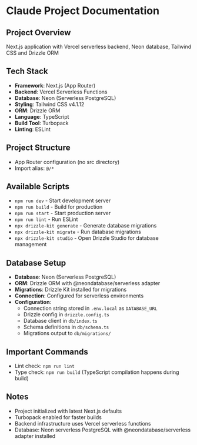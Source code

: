 # Claude Project Documentation

## Project Overview
Next.js application with Vercel serverless backend, Neon database, Tailwind CSS and Drizzle ORM

## Tech Stack
- **Framework**: Next.js (App Router)
- **Backend**: Vercel Serverless Functions
- **Database**: Neon (Serverless PostgreSQL)
- **Styling**: Tailwind CSS v4.1.12
- **ORM**: Drizzle ORM
- **Language**: TypeScript
- **Build Tool**: Turbopack
- **Linting**: ESLint

## Project Structure
- App Router configuration (no src directory)
- Import alias: `@/*`

## Available Scripts
- `npm run dev` - Start development server
- `npm run build` - Build for production
- `npm run start` - Start production server
- `npm run lint` - Run ESLint
- `npx drizzle-kit generate` - Generate database migrations
- `npx drizzle-kit migrate` - Run database migrations
- `npx drizzle-kit studio` - Open Drizzle Studio for database management

## Database Setup
- **Database**: Neon (Serverless PostgreSQL)
- **ORM**: Drizzle ORM with @neondatabase/serverless adapter
- **Migrations**: Drizzle Kit installed for migrations
- **Connection**: Configured for serverless environments
- **Configuration**: 
  - Connection string stored in `.env.local` as `DATABASE_URL`
  - Drizzle config in `drizzle.config.ts`
  - Database client in `db/index.ts`
  - Schema definitions in `db/schema.ts`
  - Migrations output to `db/migrations/`

## Important Commands
- Lint check: `npm run lint`
- Type check: `npm run build` (TypeScript compilation happens during build)

## Notes
- Project initialized with latest Next.js defaults
- Turbopack enabled for faster builds
- Backend infrastructure uses Vercel serverless functions
- Database: Neon serverless PostgreSQL with @neondatabase/serverless adapter installed